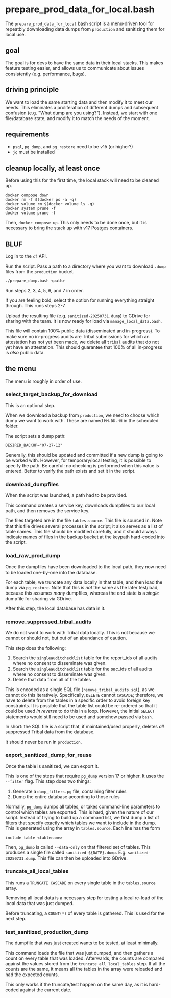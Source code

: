 # prepare_prod_data_for_local.bash

The `prepare_prod_data_for_local` bash script is a menu-driven tool for repeatbly downloading data dumps from `production` and sanitizing them for local use. 

## goal

The goal is for devs to have the same data in their local stacks. This makes feature testing easier, and allows us to communicate about issues consistently (e.g. performance, bugs).

## driving principle

We want to load the same starting data and then modify it to meet our needs. This eliminates a proliferation of different dumps and subsequent confusion (e.g. "What dump are you using?"). Instead, we start with one file/database state, and modify it to match the needs of the moment.

## requirements

* `psql`, `pg_dump`, and `pg_restore` need to be v15 (or higher?)
* `jq` must be installed

## cleanup locally, at least once

Before using this for the first time, the local stack will need to be cleaned up.

```
docker compose down
docker rm -f $(docker ps -a -q)
docker volume rm $(docker volume ls -q)
docker system prune -f
docker volume prune -f
```

Then, `docker compose up`. This only needs to be done once, but it is necessary to bring the stack up with v17 Postges containers.

## BLUF

Log in to the `cf` API.

Run the script. Pass a path to a directory where you want to download `.dump` files from the `production` bucket.

```
./prepare_dump.bash <path>
```

Run steps 2, 3, 4, 5, 6, and 7 in order.

If you are feeling bold, select the option for running everything straight through. This runs steps 2-7.

Upload the resulting file (e.g. `sanitized-20250731.dump`) to GDrive for sharing with the team. It is now ready for load via `manage_local_data.bash`.

This file will contain 100% public data (disseminated and in-progress). To make sure no in-progress audits are Tribal submissions for which an attestation has not yet been made, we delete all `tribal` audits that do not yet have an attestation. This should guarantee that 100% of all in-progress is *also* public data.

## the menu

The menu is roughly in order of use.

### select_target_backup_for_download

This is an optional step.

When we download a backup from `production`, we need to choose which dump we want to work with. These are named `MM-DD-HH` in the scheduled folder.

The script sets a dump path:

```
DESIRED_BACKUP="07-27-12"
```

Generally, this should be updated and committed if a new dump is going to be worked with. However, for temporary/local testing, it is possible to specify the path. Be careful: no checking is performed when this value is entered. Better to verify the path exists and set it in the script.

### download_dumpfiles

When the script was launched, a path had to be provided.

This command creates a service key, downloads dumpfiles to our local path, and then removes the service key.

The files targeted are in the file `tables.source`. This file is sourced in. Note that this file drives several processes in the script; it also serves as a list of table names. This file should be modified carefully, and it should always indicate names of files in the backup bucket at the keypath hard-coded into the script.

### load_raw_prod_dump

Once the dumpfiles have been downloaded to the local path, they now need to be loaded one-by-one into the database.

For each table, we truncate any data locally in that table, and then load the dump via `pg_restore`. Note that this is *not* the same as the later test/load, because this assumes *many* dumpfiles, whereas the end state is a *single* dumpfile for sharing via GDrive.

After this step, the local database has data in it.

### remove_suppressed_tribal_audits

We do not want to work with Tribal data locally. This is not because we cannot or should not, but out of an abundance of caution.

This step does the following:

1. Search the `singleauditchecklist` table for the report_ids of all audits where no consent to disseminate was given.
2. Search the `singleauditchecklist` table for the sac_ids of all audits where no consent to disseminate was given.
3. Delete that data from all of the tables

This is encoded as a single SQL file (`remove_tribal_audits.sql`), as we cannot do this iteratively. Specifically, `DELETE` cannot `CASCADE`; therefore, we have to delete from the tables in a specific order to avoid foreign key constraints. It is possible that the table list could be re-ordered so that it could be used *in reverse* to do this in a loop. However, the initial `SELECT` statements would still need to be used and somehow passed via `bash`. 

In short: the SQL file is a script that, if maintained/used properly, deletes *all* suppressed Tribal data from the database.

It should never be run in `production`.

### export_sanitized_dump_for_reuse

Once the table is sanitized, we can export it.

This is one of the steps that require `pg_dump` version 17 or higher. It uses the `--filter` flag. This step does two things:

1. Generate a `dump_filters.pg` file, containing filter rules
2. Dump the entire database according to those rules

Normally, `pg_dump` dumps all tables, or takes command-line parameters to control which tables are exported. This is hard, given the nature of our script. Instead of trying to build up a command list, we first dump a list of filters that specify exactly which tables we want to include in the dump. This is generated using the array in `tables.source`. Each line has the form

```
include table <tablename>
```

Then, `pg_dump` is called `--data-only` on that filtered set of tables. This produces a single file called `sanitized-${DATE}.dump`. E.g. `sanitized-20250731.dump`. This file can then be uploaded into GDrive.

### truncate_all_local_tables

This runs a `TRUNCATE CASCADE` on every single table in the `tables.source` array. 

Removing all local data is a necessary step for testing a local re-load of the local data that was just dumped.

Before truncating, a `COUNT(*)` of every table is gathered. This is used for the next step.

### test_sanitized_production_dump

The dumpfile that was just created wants to be tested, at least minimally.

This command loads the file that was just dumped, and then gathers a count on every table that was loaded. Afterwards, the counts are compared against the values stored from the `truncate_all_local_tables` step. If all the counts are the same, it means all the tables in the array were reloaded and had the expected counts.

This only works if the truncate/test happen on the same day, as it is hard-coded against the current date. 
